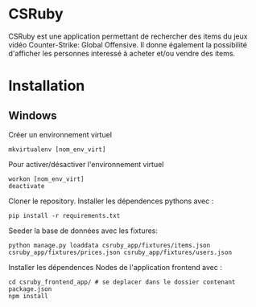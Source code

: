 # CSRuby
CSRuby est une application permettant de rechercher des items du jeux vidéo Counter-Strike: Global Offensive. Il donne également la possibilité d'afficher les personnes interessé à acheter et/ou vendre des items.

# Installation
## Windows
Créer un environnement virtuel
```
mkvirtualenv [nom_env_virt]
```
Pour activer/désactiver l'environnement virtuel
```
workon [nom_env_virt]
deactivate
```
Cloner le repository. Installer les dépendences pythons avec :
```
pip install -r requirements.txt
```
Seeder la base de données avec les fixtures:
```
python manage.py loaddata csruby_app/fixtures/items.json csruby_app/fixtures/prices.json csruby_app/fixtures/users.json
```
Installer les dépendences Nodes de l'application frontend avec :
```
cd csruby_frontend_app/ # se deplacer dans le dossier contenant package.json
npm install
```
